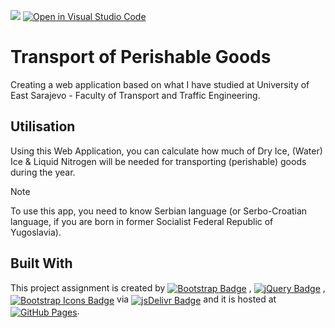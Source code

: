 [![](https://data.jsdelivr.com/v1/package/gh/BaleshSrle/TransportPerishableGoods/badge?style=rounded)](https://www.jsdelivr.com/package/gh/BaleshSrle/TransportPerishableGoods)
[![Open in Visual Studio Code](https://img.shields.io/badge/Open_in_Visual_Studio_Code-007acc)](https://open.vscode.dev/BaleshSrle/TransportPerishableGoods)


# Transport of Perishable Goods 

Creating a web application based on what I have studied at University of East Sarajevo - Faculty of Transport and Traffic Engineering.

## Utilisation

Using this Web Application, you can calculate how much of Dry Ice, (Water) Ice & Liquid Nitrogen will be needed for transporting (perishable) goods during the year.

> [!NOTE]
> To use this app, you need to know Serbian language (or Serbo-Croatian language, if you are born in former Socialist Federal Republic of Yugoslavia).

## Built With
This project assignment is created by [<img src="https://img.shields.io/github/v/release/twbs/bootstrap?filter=v4.*&logo=bootstrap&logoColor=white&label=Bootstrap&color=7952b3" alt="Bootstrap Badge" style="vertical-align: middle;">](https://github.com/twbs/bootstrap) 
 , [<img src="https://img.shields.io/github/v/release/jquery/jquery?filter=3.*&logo=jquery&logoColor=white&label=jQuery&color=0769ad" alt="jQuery Badge" style="vertical-align: middle;">](https://github.com/jquery/jquery) , [<img src="https://img.shields.io/github/v/release/twbs/icons??filter=1.*&logo=bootstrap&logoColor=white&label=Bootstrap%20Icons&color=7952b3" alt="Bootstrap Icons Badge" style="vertical-align: middle;">](https://github.com/twbs/icons)
 via [<img src="https://img.shields.io/badge/jsDelivr-e84d3d?logo=jsdelivr&logoColor=white&labelColor=555555" alt="jsDelivr Badge" style="vertical-align: middle;">](https://github.com/jsdelivr/jsdelivr) and it is hosted at [<img src="https://img.shields.io/badge/by%20GitHub-181717?logo=githubpages&logoColor=white&logoSize=auto&labelColor=222222" alt="GitHub Pages" style="vertical-align: middle;">](https://github.com/pages).
